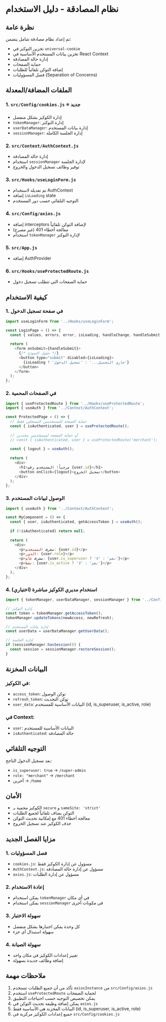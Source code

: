 # نظام المصادقة - دليل الاستخدام

## نظرة عامة

تم إعداد نظام مصادقة شامل يتضمن:
- تخزين التوكنز في `universal-cookie`
- تخزين بيانات المستخدم الأساسية في React Context
- إدارة حالة المصادقة
- حماية الصفحات
- إضافة التوكن تلقائياً للطلبات
- فصل المسؤوليات (Separation of Concerns)

## الملفات المضافة/المعدلة

### 1. `src/Config/cookies.js` ⭐ **جديد**
- إدارة الكوكيز بشكل منفصل
- `tokenManager`: إدارة التوكنز
- `userDataManager`: إدارة بيانات المستخدم
- `sessionManager`: إدارة الجلسة الكاملة

### 2. `src/Context/AuthContext.js`
- إدارة حالة المصادقة
- استخدام `sessionManager` لإدارة الجلسة
- توفير وظائف تسجيل الدخول والخروج

### 3. `src/Hooks/useLoginForm.js`
- تم تعديله لاستخدام AuthContext
- إضافة `isLoading` state
- التوجيه التلقائي حسب دور المستخدم

### 4. `src/Config/axios.js`
- إضافة interceptors لإضافة التوكن تلقائياً
- معالجة أخطاء 401 (غير مصرح)
- استخدام `tokenManager` لإدارة التوكنز

### 5. `src/App.js`
- إضافة AuthProvider

### 6. `src/Hooks/useProtectedRoute.js`
- حماية الصفحات التي تتطلب تسجيل دخول

## كيفية الاستخدام

### 1. في صفحة تسجيل الدخول
```javascript
import useLoginForm from '../Hooks/useLoginForm';

const LoginPage = () => {
  const { values, errors, error, isLoading, handleChange, handleSubmit } = useLoginForm();
  
  return (
    <form onSubmit={handleSubmit}>
      {/* حقول النموذج */}
      <button type="submit" disabled={isLoading}>
        {isLoading ? 'جاري التحميل...' : 'تسجيل الدخول'}
      </button>
    </form>
  );
};
```

### 2. في الصفحات المحمية
```javascript
import { useProtectedRoute } from '../Hooks/useProtectedRoute';
import { useAuth } from '../Context/AuthContext';

const ProtectedPage = () => {
  // حماية الصفحة للمستخدمين المسجلين فقط
  const { isAuthenticated, user } = useProtectedRoute();
  
  // أو حماية الصفحة لمستخدمين محددين
  // const { isAuthenticated, user } = useProtectedRoute('merchant');
  
  const { logout } = useAuth();
  
  return (
    <div>
      <h1>مرحباً! المستخدم رقم {user.id}</h1>
      <button onClick={logout}>تسجيل الخروج</button>
    </div>
  );
};
```

### 3. الوصول لبيانات المستخدم
```javascript
import { useAuth } from '../Context/AuthContext';

const MyComponent = () => {
  const { user, isAuthenticated, getAccessToken } = useAuth();
  
  if (!isAuthenticated) return null;
  
  return (
    <div>
      <p>معرف المستخدم: {user.id}</p>
      <p>الدور: {user.role}</p>
      <p>مشرف عام: {user.is_superuser ? 'نعم' : 'لا'}</p>
      <p>نشط: {user.is_active ? 'نعم' : 'لا'}</p>
    </div>
  );
};
```

### 4. استخدام مديري الكوكيز مباشرة (اختياري)
```javascript
import { tokenManager, userDataManager, sessionManager } from '../Config/cookies';

// إدارة التوكنز
const token = tokenManager.getAccessToken();
tokenManager.updateTokens(newAccess, newRefresh);

// إدارة بيانات المستخدم
const userData = userDataManager.getUserData();

// إدارة الجلسة
if (sessionManager.hasSession()) {
  const session = sessionManager.restoreSession();
}
```

## البيانات المخزنة

### في الكوكيز:
- `access_token`: توكن الوصول
- `refresh_token`: توكن التحديث
- `user_data`: البيانات الأساسية للمستخدم (id, is_superuser, is_active, role)

### في Context:
- `user`: البيانات الأساسية للمستخدم
- `isAuthenticated`: حالة المصادقة

## التوجيه التلقائي

بعد تسجيل الدخول الناجح:
- `is_superuser: true` → `/super-admin`
- `role: "merchant"` → `/merchant`
- آخرين → `/home`

## الأمان

- الكوكيز محمية بـ `secure` و `sameSite: 'strict'`
- التوكن يضاف تلقائياً لجميع الطلبات
- معالجة أخطاء 401 مع إمكانية تحديث التوكن
- حذف الكوكيز عند تسجيل الخروج

## مزايا الفصل الجديد

### 1. **فصل المسؤوليات**
- `cookies.js`: مسؤول عن إدارة الكوكيز فقط
- `AuthContext.js`: مسؤول عن إدارة حالة المصادقة
- `axios.js`: مسؤول عن إدارة الطلبات

### 2. **إعادة الاستخدام**
- يمكن استخدام `tokenManager` في أي مكان
- يمكن استخدام `sessionManager` في مكونات أخرى

### 3. **سهولة الاختبار**
- كل وحدة يمكن اختبارها بشكل منفصل
- سهولة استبدال أي جزء

### 4. **سهولة الصيانة**
- تغيير إعدادات الكوكيز في مكان واحد
- إضافة وظائف جديدة بسهولة

## ملاحظات مهمة

1. تأكد من أن جميع الطلبات تستخدم `axiosInstance` من `src/Config/axios.js`
2. استخدم `useProtectedRoute` لحماية الصفحات
3. يمكن تخصيص التوجيه حسب احتياجات التطبيق
4. يمكن إضافة وظيفة تحديث التوكن في `axios.js`
5. البيانات المخزنة هي الأساسية فقط (id, is_superuser, is_active, role)
6. جميع إعدادات الكوكيز مركزية في `src/Config/cookies.js` 